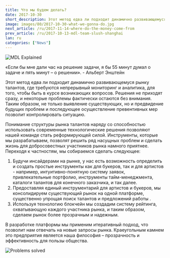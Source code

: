```yaml
---
title: Что мы будем делать?
date: 2017-10-30
short_description: Этот метод едва ли подходит динамично развивающемуся рынку талантов, где требуются непрерывный мониторинг и аналитика
image: images/80/2017-10-30-what-we-gonna-do.jpg
next_article: /ru/2017-11-14-where-do-the-money-come-from
prev_article: /ru/2017-10-13-mdl-team-slush-shanghai
lan: ru
categories: ["News"]
---
```


![MDL Explained](https://gateway.ipfs.io/ipfs/QmVqUgtsLLuUmLfEJSpejr36LFmSpnGsBLVKVj28tCkege/MDL%20Explained.jpg)

«Если бы мне дали час на решение задачи, я бы 55 минут думал о задаче и пять минут – о решении». - Альберт Энштейн

Этот метод едва ли подходит динамично развивающемуся рынку талантов, где требуются непрерывный мониторинг и аналитика, для того, чтобы быть в курсе возникающих вопросов. Решения не приходят сразу, и некоторые проблемы фактически остаются без внимания. Таким образом, не только выявление существующих, но и предвидение будущих проблем и последующее осуществление превентивных мер позволит контролировать ситуацию.

Понимание структуры рынка талантов наряду со способностью использовать современные технологические решения позволяют нашей команде стать реформирующей силой. Инструменты, которые мы разрабатываем, позволят решить ряд насущных проблем и сделать жизнь для добросовестных участников рынка намного приятнее.
Переходя к частностям, мы собираемся сделать следующее:

  1.	Будучи инсайдерами на рынке, у нас есть возможность определить и создать простые инструменты как для букеров, так и для артистов - например, интуитивно-понятную систему заявок, привлекательные портфолио, инструменты тайм-менеджмента, каталоги талантов для конечного заказчика, и так далее.
  2.	Предоставляя единый инструментарий для артистов и букеров, мы консолидируем существующий рынок на одной платформе, существенно упрощая поиск талантов и предложений работы . 
  3.	Используя технологию блокчейн мы создадим систему рейтинга, охватывающую каждого участника рынка, и таким образом, сделаем рынок более прозрачным и надежным.

В разработке платформы мы применим итеративный подход, что позволит нам отвечать на новые запросы рынка. Краеугольным камнем это предприятия является наша философия – прозрачность и эффективность для пользы общества.


![Problems solved](https://gateway.ipfs.io/ipfs/Qmes4y4RJ2LQot6i3sYoc2QDyhxs4RqHEMHVQBEfjs8V5q/Market%20problems%20solved.jpg)
